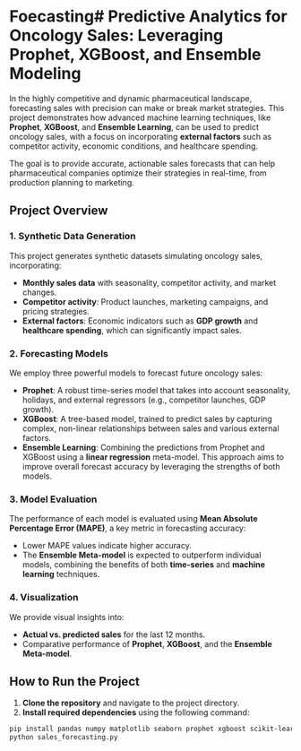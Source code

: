 # Foecasting# Predictive Analytics for Oncology Sales: Leveraging Prophet, XGBoost, and Ensemble Modeling

In the highly competitive and dynamic pharmaceutical landscape, forecasting sales with precision can make or break market strategies. This project demonstrates how advanced machine learning techniques, like **Prophet**, **XGBoost**, and **Ensemble Learning**, can be used to predict oncology sales, with a focus on incorporating **external factors** such as competitor activity, economic conditions, and healthcare spending. 

The goal is to provide accurate, actionable sales forecasts that can help pharmaceutical companies optimize their strategies in real-time, from production planning to marketing.

## Project Overview

### 1. **Synthetic Data Generation**
This project generates synthetic datasets simulating oncology sales, incorporating:
- **Monthly sales data** with seasonality, competitor activity, and market changes.
- **Competitor activity**: Product launches, marketing campaigns, and pricing strategies.
- **External factors**: Economic indicators such as **GDP growth** and **healthcare spending**, which can significantly impact sales.

### 2. **Forecasting Models**
We employ three powerful models to forecast future oncology sales:
- **Prophet**: A robust time-series model that takes into account seasonality, holidays, and external regressors (e.g., competitor launches, GDP growth).
- **XGBoost**: A tree-based model, trained to predict sales by capturing complex, non-linear relationships between sales and various external factors.
- **Ensemble Learning**: Combining the predictions from Prophet and XGBoost using a **linear regression** meta-model. This approach aims to improve overall forecast accuracy by leveraging the strengths of both models.

### 3. **Model Evaluation**
The performance of each model is evaluated using **Mean Absolute Percentage Error (MAPE)**, a key metric in forecasting accuracy:
- Lower MAPE values indicate higher accuracy.
- The **Ensemble Meta-model** is expected to outperform individual models, combining the benefits of both **time-series** and **machine learning** techniques.

### 4. **Visualization**
We provide visual insights into:
- **Actual vs. predicted sales** for the last 12 months.
- Comparative performance of **Prophet**, **XGBoost**, and the **Ensemble Meta-model**.

## How to Run the Project
1. **Clone the repository** and navigate to the project directory.
2. **Install required dependencies** using the following command:

```bash
pip install pandas numpy matplotlib seaborn prophet xgboost scikit-learn
python sales_forecasting.py
